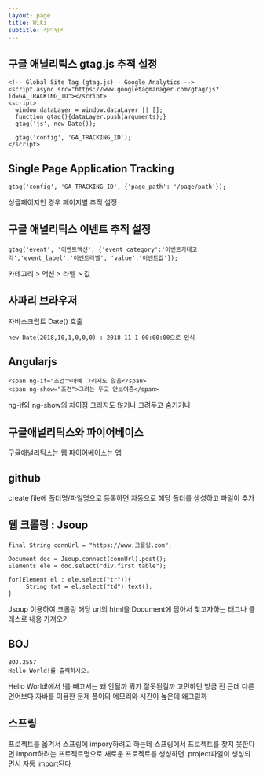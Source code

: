 ```yaml
---
layout: page
title: Wiki
subtitle: 직각위키
---
```


## 구글 애널리틱스 gtag.js 추적 설정
```script
<!-- Global Site Tag (gtag.js) - Google Analytics -->
<script async src="https://www.googletagmanager.com/gtag/js?id=GA_TRACKING_ID"></script>
<script>
  window.dataLayer = window.dataLayer || [];
  function gtag(){dataLayer.push(arguments);}
  gtag('js', new Date());

  gtag('config', 'GA_TRACKING_ID');
</script>
```


## Single Page Application Tracking
```script
gtag('config', 'GA_TRACKING_ID', {'page_path': '/page/path'});
```
싱글페이지인 경우 페이지별 추적 설정


## 구글 애널리틱스 이벤트 추적 설정
```script
gtag('event', '이벤트액션', {'event_category':'이벤트카테고리','event_label':'이벤트라벨', 'value':'이벤트값'});
```
카테고리 > 액션 > 라벨 > 값

## 사파리 브라우저
자바스크립트 Date() 호출
```script
new Date(2018,10,1,0,0,0) : 2018-11-1 00:00:00으로 인식
```

## Angularjs
```script
<span ng-if="조건">아예 그리지도 않음</span>
<span ng-show="조건">그려는 두고 안보여줌</span>
```
ng-if와 ng-show의 차이점
그리지도 않거나 그려두고 숨기거나

## 구글애널리틱스와 파이어베이스
구글애널리틱스는 웹
파이어베이스는 앱

## github
create file에 폴더명/파일명으로 등록하면 자동으로 해당 폴더를 생성하고 파일이 추가


## 웹 크롤링 : Jsoup
```script
final String connUrl = "https://www.크롤링.com";

Document doc = Jsoup.connect(connUrl).post();
Elements ele = doc.select("div.first table");

for(Element el : ele.select("tr")){
	 String txt = el.select("td").text();
}
```
Jsoup 이용하여 크롤링
해당 url의 html을 Document에 담아서 찾고자하는 태그나 클래스로 내용 가져오기


## BOJ
```script
BOJ.2557
Hello World!를 출력하시오.
```
Hello World!에서 !를 빼고서는 왜 안될까 뭐가 잘못된걸까 고민하던 방금 전
근데 다른 언어보다 자바를 이용한 문제 풀이의 메모리와 시간이 높은데 왜그럴까


## 스프링
프로젝트를 옮겨서 스프링에 impory하려고 하는데 스프링에서 프로젝트를 찾지 못한다면
import하려는 프로젝트명으로 새로운 프로젝트를 생성하면 .project파일이  생성되면서 자동 import된다
